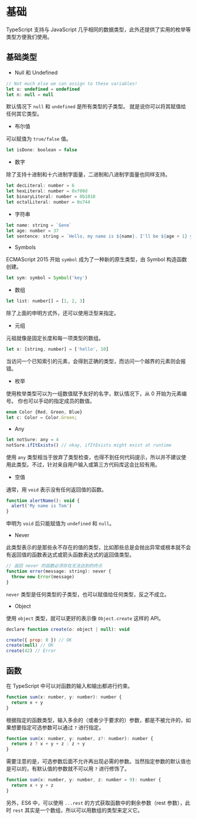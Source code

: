 # 基础

TypeScript 支持与 JavaScript 几乎相同的数据类型，此外还提供了实用的枚举等类型方便我们使用。

## 基础类型

- Null 和 Undefined

```js
// Not much else we can assign to these variables!
let u: undefined = undefined
let n: null = null
```

默认情况下 `null` 和 `undefined` 是所有类型的子类型。 就是说你可以将其赋值给任何其它类型。

- 布尔值

可以赋值为 `true/false` 值。

```js
let isDone: boolean = false
```

- 数字

除了支持十进制和十六进制字面量，二进制和八进制字面量也同样支持。

```js
let decLiteral: number = 6
let hexLiteral: number = 0xf00d
let binaryLiteral: number = 0b1010
let octalLiteral: number = 0o744
```

- 字符串

```js
let name: string = `Gene`
let age: number = 37
let sentence: string = `Hello, my name is ${name}. I'll be ${age + 1} years old next month.`
```

- Symbols

ECMAScript 2015 开始 `symbol` 成为了一种新的原生类型，由 Symbol 构造函数创建。

```js
let sym: symbol = Symbol('key')
```

- 数组

```js
let list: number[] = [1, 2, 3]
```

除了上面的申明方式外，还可以使用泛型来指定。

- 元组

元祖就像是固定长度和每一项类型的数组。

```js
let x: [string, number] = ['hello', 10]
```

当访问一个已知索引的元素，会得到正确的类型，而访问一个越界的元素则会报错。

- 枚举

使用枚举类型可以为一组数值赋予友好的名字，默认情况下，从 0 开始为元素编号。 你也可以手动的指定成员的数值。

```js
enum Color {Red, Green, Blue}
let c: Color = Color.Green;
```

- Any

```js
let notSure: any = 4
notSure.ifItExists() // okay, ifItExists might exist at runtime
```

使用 `any` 类型相当于放弃了类型检查，也得不到任何代码提示，所以并不建议使用此类型。不过，针对来自用户输入或第三方代码库这会比较有用。

- 空值

通常，用 `void` 表示没有任何返回值的函数。

```js
function alertName(): void {
  alert('My name is Tom')
}
```

申明为 `void` 后只能赋值为 `undefined` 和 `null`。

- Never

此类型表示的是那些永不存在的值的类型，比如那些总是会抛出异常或根本就不会有返回值的函数表达式或箭头函数表达式的返回值类型。

```js
// 返回 never 的函数必须存在无法达到的终点
function error(message: string): never {
  throw new Error(message)
}
```

`never` 类型是任何类型的子类型，也可以赋值给任何类型，反之不成立。

- Object

使用 `object` 类型，就可以更好的表示像 `Object.create` 这样的 API。

```js
declare function create(o: object | null): void

create({ prop: 0 }) // OK
create(null) // OK
create(42) // Error
```

## 函数

在 TypeScript 中可以对函数的输入和输出都进行约束。

```js
function sum(x: number, y: number): number {
  return x + y
}
```

根据指定的函数类型，输入多余的（或者少于要求的）参数，都是不被允许的，如果想要指定可选参数可以通过 `?` 进行指定。

```js
function sum(x: number, y: number, z?: number): number {
  return z ? x + y + z : z + y
}
```

需要注意的是，可选参数后面不允许再出现必需的参数。当然指定参数的默认值也是可以的，有默认值的参数就不可以用 `?` 进行修饰了。

```js
function sum(x: number, y: number, z: number = 9): number {
  return x + y + z
}
```

另外，ES6 中，可以使用 `...rest` 的方式获取函数中的剩余参数（rest 参数），此时 `rest` 其实是一个数组，所以可以用数组的类型来定义它。
